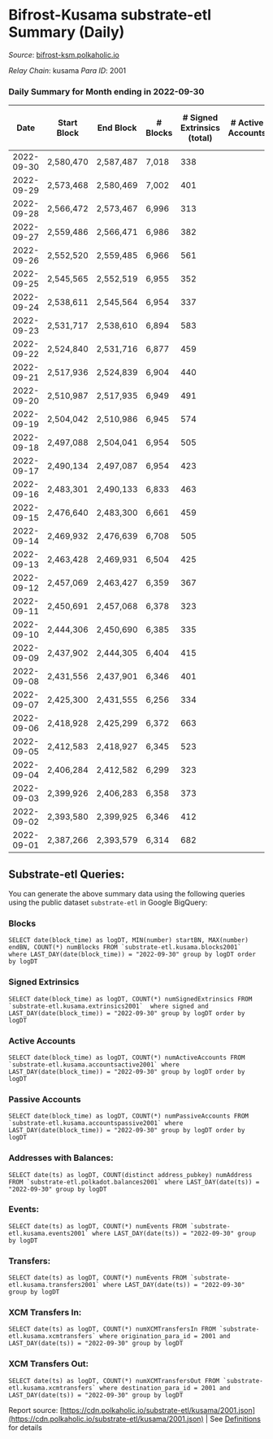 # Bifrost-Kusama substrate-etl Summary (Daily)

_Source_: [bifrost-ksm.polkaholic.io](https://bifrost-ksm.polkaholic.io)

*Relay Chain*: kusama
*Para ID*: 2001



### Daily Summary for Month ending in 2022-09-30


| Date | Start Block | End Block | # Blocks | # Signed Extrinsics (total) | # Active Accounts | # Passive | # New | # Addresses with Balances | # Events | # Transfers | # XCM Transfers In | # XCM Transfers Out | Issues | 
| ---- | ----------- | --------- | -------- | --------------------------- | ----------------- | --------- | ----- | ------------------------- | -------- | ----------- | ------------------ | ------------------- | ------ |
| 2022-09-30 | 2,580,470 | 2,587,487 | 7,018 | 338 |  |  |  | 100,405 | 45,657 | 14,519 ($32,080.76) | 6 ($570.47) | 18 ($9,298.32) |  |
| 2022-09-29 | 2,573,468 | 2,580,469 | 7,002 | 401 |  |  |  |  | 46,256 | 14,637 ($121,624.32) | 15 ($8,028.05) | 18 ($7,388.08) |  |
| 2022-09-28 | 2,566,472 | 2,573,467 | 6,996 | 313 |  |  |  |  | 43,298 | 13,434 ($98,906.37) | 33 ($9,894.96) | 33 ($11,074.49) |  |
| 2022-09-27 | 2,559,486 | 2,566,471 | 6,986 | 382 |  |  |  |  | 46,234 | 14,648 ($61,426.38) | 27 ($6,876.07) | 37 ($35,358.19) |  |
| 2022-09-26 | 2,552,520 | 2,559,485 | 6,966 | 561 |  |  |  |  | 47,558 | 14,825 ($112,137.14) | 43 ($5,182.26) | 41 ($10,965.08) |  |
| 2022-09-25 | 2,545,565 | 2,552,519 | 6,955 | 352 |  |  |  |  | 43,300 | 13,351 ($81,590.11) | 30 ($7,542.44) | 30 ($9,223.59) |  |
| 2022-09-24 | 2,538,611 | 2,545,564 | 6,954 | 337 |  |  |  |  | 45,485 | 14,421 ($119,024.42) | 25 ($6,475.73) | 36 ($4,807.86) |  |
| 2022-09-23 | 2,531,717 | 2,538,610 | 6,894 | 583 |  |  |  |  | 45,057 | 13,618 ($185,400.50) | 46 ($16,414.97) | 48 ($16,497.46) |  |
| 2022-09-22 | 2,524,840 | 2,531,716 | 6,877 | 459 |  |  |  |  | 46,708 | 14,630 ($47,505.41) | 42 ($19,012.31) | 61 ($22,386.08) |  |
| 2022-09-21 | 2,517,936 | 2,524,839 | 6,904 | 440 |  |  |  |  | 44,145 | 13,362 ($56,275.42) | 48 ($13,185.11) | 49 ($9,590.49) |  |
| 2022-09-20 | 2,510,987 | 2,517,935 | 6,949 | 491 |  |  |  |  | 46,749 | 14,584 ($42,124.93) | 49 ($6,352.20) | 50 ($33,479.78) |  |
| 2022-09-19 | 2,504,042 | 2,510,986 | 6,945 | 574 |  |  |  | 100,347 | 45,260 | 13,587 ($37,500.35) | 52 ($12,318.88) | 56 ($16,563.33) |  |
| 2022-09-18 | 2,497,088 | 2,504,041 | 6,954 | 505 |  |  |  | 100,341 | 46,795 | 14,454 ($54,749.99) | 32 ($12,531.45) | 35 ($59,807.56) |  |
| 2022-09-17 | 2,490,134 | 2,497,087 | 6,954 | 423 |  |  |  | 100,333 | 45,877 | 14,330 ($19,070.31) | 23 ($1,968.25) | 28 ($3,656.07) |  |
| 2022-09-16 | 2,483,301 | 2,490,133 | 6,833 | 463 |  |  |  | 100,325 | 43,835 | 13,279 ($106,210.79) | 50 ($38,020.72) | 45 ($8,826.89) |  |
| 2022-09-15 | 2,476,640 | 2,483,300 | 6,661 | 459 |  |  |  | 100,311 | 43,235 | 13,195 ($55,805.43) | 23 ($5,586.59) | 24 ($1,342.19) |  |
| 2022-09-14 | 2,469,932 | 2,476,639 | 6,708 | 505 |  |  |  | 100,307 | 43,145 | 13,094 ($33,822.42) | 14 ($6,536.60) | 29 ($15,371.04) |  |
| 2022-09-13 | 2,463,428 | 2,469,931 | 6,504 | 425 |  |  |  |  | 42,019 | 12,889 ($141,958.49) | 20 ($14,902.71) | 34 ($15,308.37) |  |
| 2022-09-12 | 2,457,069 | 2,463,427 | 6,359 | 367 |  |  |  |  | 41,034 | 12,771 ($76,044.46) | 34 ($28,286.38) | 30 ($13,340.22) |  |
| 2022-09-11 | 2,450,691 | 2,457,068 | 6,378 | 323 |  |  |  |  | 38,434 | 11,573 ($33,956.06) | 14 ($2,973.82) | 26 ($10,647.06) |  |
| 2022-09-10 | 2,444,306 | 2,450,690 | 6,385 | 335 |  |  |  |  | 40,878 | 12,674 ($114,328.20) | 16 ($27,990.14) | 18 ($20,720.43) |  |
| 2022-09-09 | 2,437,902 | 2,444,305 | 6,404 | 415 |  |  |  | 100,277 | 41,444 | 12,734 ($36,144.36) | 22 ($5,705.05) | 32 ($25,477.76) |  |
| 2022-09-08 | 2,431,556 | 2,437,901 | 6,346 | 401 |  |  |  | 100,271 | 38,883 | 11,525 ($56,049.49) | 26 ($4,001.46) | 27 ($19,681.31) |  |
| 2022-09-07 | 2,425,300 | 2,431,555 | 6,256 | 334 |  |  |  | 100,268 | 40,391 | 12,663 ($197,438.26) | 23 ($41,487.20) | 26 ($29,586.98) |  |
| 2022-09-06 | 2,418,928 | 2,425,299 | 6,372 | 663 |  |  |  | 100,263 | 41,279 | 11,827 ($86,642.03) | 50 ($20,396.14) | 50 ($16,515.14) |  |
| 2022-09-05 | 2,412,583 | 2,418,927 | 6,345 | 523 |  |  |  | 100,260 | 42,275 | 12,986 ($95,601.04) | 33 ($17,065.20) | 31 ($13,261.40) |  |
| 2022-09-04 | 2,406,284 | 2,412,582 | 6,299 | 323 |  |  |  | 100,250 | 38,280 | 11,538 ($15,424.94) | 14 ($2,097.44) | 16 ($3,117.15) |  |
| 2022-09-03 | 2,399,926 | 2,406,283 | 6,358 | 373 |  |  |  | 100,244 | 41,081 | 12,661 ($43,257.96) | 13 ($12,345.96) | 9 ($4,546.73) |  |
| 2022-09-02 | 2,393,580 | 2,399,925 | 6,346 | 412 |  |  |  | 100,237 | 40,261 | 12,210 ($25,731.96) | 22 ($3,661.99) | 12 ($9,659.80) |  |
| 2022-09-01 | 2,387,266 | 2,393,579 | 6,314 | 682 |  |  |  | 100,233 | 42,587 | 12,362 ($93,235.66) | 25 ($9,853.06) | 28 ($12,272.63) |  |

## Substrate-etl Queries:
You can generate the above summary data using the following queries using the public dataset `substrate-etl` in Google BigQuery:


### Blocks
```
SELECT date(block_time) as logDT, MIN(number) startBN, MAX(number) endBN, COUNT(*) numBlocks FROM `substrate-etl.kusama.blocks2001`  where LAST_DAY(date(block_time)) = "2022-09-30" group by logDT order by logDT
```


### Signed Extrinsics
```
SELECT date(block_time) as logDT, COUNT(*) numSignedExtrinsics FROM `substrate-etl.kusama.extrinsics2001`  where signed and LAST_DAY(date(block_time)) = "2022-09-30" group by logDT order by logDT
```


### Active Accounts
```
SELECT date(block_time) as logDT, COUNT(*) numActiveAccounts FROM `substrate-etl.kusama.accountsactive2001` where LAST_DAY(date(block_time)) = "2022-09-30" group by logDT order by logDT
```


### Passive Accounts
```
SELECT date(block_time) as logDT, COUNT(*) numPassiveAccounts FROM `substrate-etl.kusama.accountspassive2001` where LAST_DAY(date(block_time)) = "2022-09-30" group by logDT order by logDT
```


### Addresses with Balances:
```
SELECT date(ts) as logDT, COUNT(distinct address_pubkey) numAddress FROM `substrate-etl.polkadot.balances2001` where LAST_DAY(date(ts)) = "2022-09-30" group by logDT
```


### Events:
```
SELECT date(ts) as logDT, COUNT(*) numEvents FROM `substrate-etl.kusama.events2001` where LAST_DAY(date(ts)) = "2022-09-30" group by logDT
```


### Transfers:
```
SELECT date(ts) as logDT, COUNT(*) numEvents FROM `substrate-etl.kusama.transfers2001` where LAST_DAY(date(ts)) = "2022-09-30" group by logDT
```


### XCM Transfers In:
```
SELECT date(ts) as logDT, COUNT(*) numXCMTransfersIn FROM `substrate-etl.kusama.xcmtransfers` where origination_para_id = 2001 and LAST_DAY(date(ts)) = "2022-09-30" group by logDT
```


### XCM Transfers Out:
```
SELECT date(ts) as logDT, COUNT(*) numXCMTransfersOut FROM `substrate-etl.kusama.xcmtransfers` where destination_para_id = 2001 and LAST_DAY(date(ts)) = "2022-09-30" group by logDT
```



Report source: [https://cdn.polkaholic.io/substrate-etl/kusama/2001.json](https://cdn.polkaholic.io/substrate-etl/kusama/2001.json) | See [Definitions](/DEFINITIONS.md) for details
